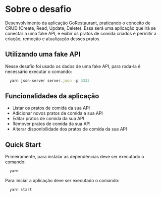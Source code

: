 # Sobre o desafio
Desenvolvimento da aplicação GoRestaurant, praticando o conceito de CRUD (Create, Read, Update, Delete). 
Essa será uma aplicação que irá se conectar a uma fake API, e exibir os pratos de comida criados e permitir a criação, remoção e atualização desses pratos.



## Utilizando uma fake API
Nesse desafio foi usado os dados de uma fake API, para roda-la é necessário executar o comando: 
```js
  yarn json-server server.json -p 3333
```

## Funcionalidades da aplicação
* Listar os pratos de comida da sua API
* Adicionar novos pratos de comida a sua API
* Editar pratos de comida da sua API
* Remover pratos de comida da sua API
* Alterar disponibilidade dos pratos de comida da sua API

## Quick Start
Primeiramente, para instalar as dependências deve ser executado o comando:
```js
  yarn
```
Para iniciar a aplicação deve ser executado o comando:
```js
  yarn start
```
